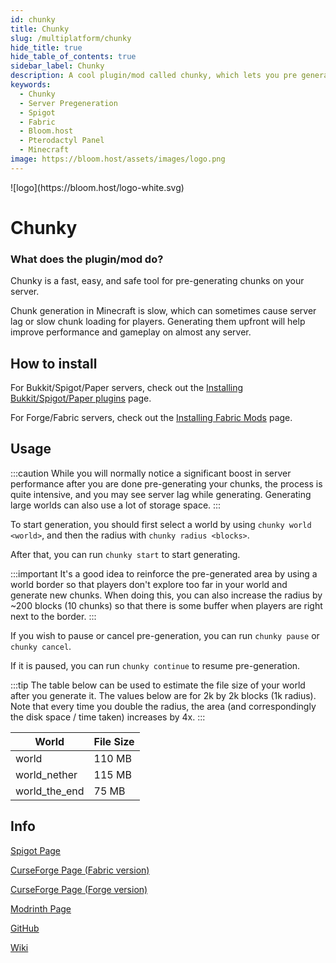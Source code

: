 ```yaml
---
id: chunky
title: Chunky
slug: /multiplatform/chunky
hide_title: true
hide_table_of_contents: true
sidebar_label: Chunky
description: A cool plugin/mod called chunky, which lets you pre generate a minecraft world quickly and efficiently to avoid lag.
keywords:
  - Chunky
  - Server Pregeneration
  - Spigot
  - Fabric
  - Bloom.host
  - Pterodactyl Panel
  - Minecraft
image: https://bloom.host/assets/images/logo.png
---
```


<div class="text--center">
![logo](https://bloom.host/logo-white.svg)
<h1>Chunky</h1>
</div>

### What does the plugin/mod do?

Chunky is a fast, easy, and safe tool for pre-generating chunks on your server.

Chunk generation in Minecraft is slow, which can sometimes cause server lag or slow chunk loading for players. Generating them upfront will help improve performance and gameplay on almost any server.

## How to install

For Bukkit/Spigot/Paper servers, check out the [Installing Bukkit/Spigot/Paper plugins](/installing-plugins) page.

For Forge/Fabric servers, check out the [Installing Fabric Mods](/mods-install) page.

## Usage

:::caution
While you will normally notice a significant boost in server performance after you are done pre-generating your chunks, the process is quite intensive, and you may see server lag while generating. Generating large worlds can also use a lot of storage space.
:::

To start generation, you should first select a world by using `chunky world <world>`, and then the radius with `chunky radius <blocks>`.

After that, you can run `chunky start` to start generating.

:::important
It's a good idea to reinforce the pre-generated area by using a world border so that players don't explore too far in your world and generate new chunks. When doing this, you can also increase the radius by ~200 blocks (10 chunks) so that there is some buffer when players are right next to the border.
:::

If you wish to pause or cancel pre-generation, you can run `chunky pause` or `chunky cancel`.

If it is paused, you can run `chunky continue` to resume pre-generation.


:::tip
The table below can be used to estimate the file size of your world after you generate it. The values below are for 2k by 2k blocks (1k radius). Note that every time you double the radius, the area (and correspondingly the disk space / time taken) increases by 4x.
:::

| World         | File Size |
|---------------|-----------|
| world         | 110 MB    |
| world_nether  | 115 MB    |
| world_the_end | 75 MB     |

## Info

[Spigot Page](https://www.spigotmc.org/resources/chunky.81534/)  

[CurseForge Page (Fabric version)](https://www.curseforge.com/minecraft/mc-mods/chunky-pregenerator/)

[CurseForge Page (Forge version)](https://www.curseforge.com/minecraft/mc-mods/chunky-pregenerator-forge)

[Modrinth Page](https://modrinth.com/mod/chunky)

[GitHub](https://github.com/pop4959/Chunky)

[Wiki](https://github.com/pop4959/Chunky/wiki)

